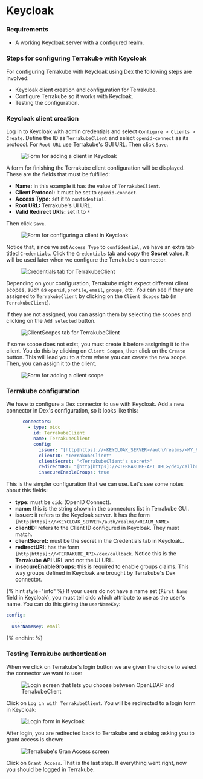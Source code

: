 # Keycloak

### Requirements

* A working Keycloak server with a configured realm.

### Steps for configuring Terrakube with Keycloak

For configuring Terrakube with Keycloak using Dex the following steps are involved:

* Keycloak client creation and configuration for Terrakube.
* Configure Terrakube so it works with Keycloak.
* Testing the configuration.

### Keycloak client creation

Log in to Keycloak with admin credentials and select `Configure > Clients > Create`. Define the ID as `TerrakubeClient` and select `openid-connect` as its protocol. For `Root URL` use Terrakube's GUI URL. Then click `Save`.

<figure><img src="../../.gitbook/assets/integration_with_keycloak/keycloak_terrakube_client_1.png" alt="Form for adding a client in Keycloak"><figcaption></figcaption></figure>

A form for finishing the Terrakube client configuration will be displayed. These are the fields that must be fulfilled:

- **Name:** in this example it has the value of `TerrakubeClient`.
- **Client Protocol:** it must be set to `openid-connect`.
- **Access Type:** set it to `confidential`.
- **Root URL:** Terrakube's UI URL.
- **Valid Redirect URIs:** set it to `*`

Then click `Save`.

<figure><img src="../../.gitbook/assets/integration_with_keycloak/keycloak_terrakube_client_2.png" alt="Form for configuring a client in Keycloak"><figcaption></figcaption></figure>

Notice that, since we set `Access Type` to `confidential`, we have an extra tab titled `Credentials`. Click the `Credentials` tab and copy the **Secret** value. It will be used later when we configure the Terrakube's connector.

<figure><img src="../../.gitbook/assets/integration_with_keycloak/keycloak_terrakube_client_3.png" alt="Credentials tab for TerrakubeClient"><figcaption></figcaption></figure>

Depending on your configuration, Terrakube might expect different client scopes, such as `openid`, `profile`, `email`, `groups`, etc. You can see if they are assigned to `TerrakubeClient` by clicking on the `Client Scopes` tab (in `TerrakubeClient`).

If they are not assigned, you can assign them by selecting the scopes and clicking on the `Add selected` button.

<figure><img src="../../.gitbook/assets/integration_with_keycloak/keycloak_terrakube_client_4.png" alt="ClientScopes tab for TerrakubeClient"><figcaption></figcaption></figure>

If some scope does not exist, you must create it before assigning it to the client. You do this by clicking on `Client Scopes`, then click on the `Create` button. This will lead you to a form where you can create the new scope. Then, you can assign it to the client.

<figure><img src="../../.gitbook/assets/integration_with_keycloak/keycloak_terrakube_client_5.png" alt="Form for adding a client scope"><figcaption></figcaption></figure>

### Terrakube configuration

We have to configure a Dex connector to use with Keycloak. Add a new connector in Dex's configuration, so it looks like this:

```yaml
      connectors: 
        - type: oidc
          id: TerrakubeClient
          name: TerrakubeClient
          config:
            issuer: "[http|https]://<KEYCLOAK_SERVER>/auth/realms/<MY_REALM>"
            clientID: "TerrakubeClient"
            clientSecret: "<TerrakubeClient's secret>"
            redirectURI: "[http|https]://<TERRAKUBE-API URL>/dex/callback"
            insecureEnableGroups: true
```

This is the simpler configuration that we can use. Let's see some notes about this fields:

- **type:** must be `oidc` (OpenID Connect).
- **name:** this is the string shown in the connectors list in Terrakube GUI.
- **issuer:** it refers to the Keycloak server. It has the form `[http|https]://<KEYCLOAK_SERVER>/auth/realms/<REALM_NAME>`
- **clientID:** refers to the Client ID configured in Keycloak. They must match.
- **clientSecret:** must be the secret in the Credentials tab in Keycloak..
- **redirectURI:** has the form `[http|https]://<TERRAKUBE_API>/dex/callback`. Notice this is the **Terrakube API** URL and not the UI URL.
- **insecureEnableGroups:** this is required to enable groups claims. This way groups defined in Keycloak are brought by Terrakube's Dex connector.

{% hint style="info" %}
If your users do not have a name set (`First Name` field in Keycloak), you must tell oidc which attribute to use as the user's name. You can do this giving the `userNameKey`:
```yaml
config:
  .....
  userNameKey: email
```
{% endhint %}

### Testing Terrakube authentication

When we click on Terrakube's login button we are given the choice to select the connector we want to use:

<figure><img src="../../.gitbook/assets/integration_with_keycloak/keycloak_terrakube_login_1.png" alt="Login screen that lets you choose between OpenLDAP and TerrakubeClient"><figcaption></figcaption></figure>

Click on `Log in with TerrakubeClient`. You will be redirected to a login form in Keycloak:

<figure><img src="../../.gitbook/assets/integration_with_keycloak/keycloak_terrakube_login_2.png" alt="Login form in Keycloak"><figcaption></figcaption></figure>

After login, you are redirected back to Terrakube and a dialog asking you to grant access is shown:

<figure><img src="../../.gitbook/assets/integration_with_keycloak/keycloak_terrakube_login_3" alt="Terrakube's Gran Access screen"><figcaption></figcaption></figure>

Click on `Grant Access`. That is the last step. If everything went right, now you should be logged in Terrakube.
